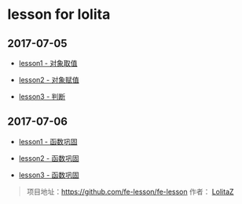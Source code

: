 # lesson for lolita

## 2017-07-05

* [lesson1 - 对象取值](./2017-07-05/对象取值.md)

* [lesson2 - 对象赋值](./2017-07-05/对象赋值.md)

* [lesson3 - 判断](./2017-07-05/判断.md)

## 2017-07-06

* [lesson1 - 函数巩固](./2017-07-06/函数巩固1.md)

* [lesson2 - 函数巩固](./2017-07-06/函数巩固2.md)

* [lesson3 - 函数巩固](./2017-07-06/函数巩固3.md)


>项目地址：https://github.com/fe-lesson/fe-lesson
>作者： [LolitaZ](github.com/lolitaz)
